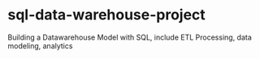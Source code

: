 # sql-data-warehouse-project
Building a Datawarehouse Model with SQL, include ETL Processing, data modeling, analytics 
